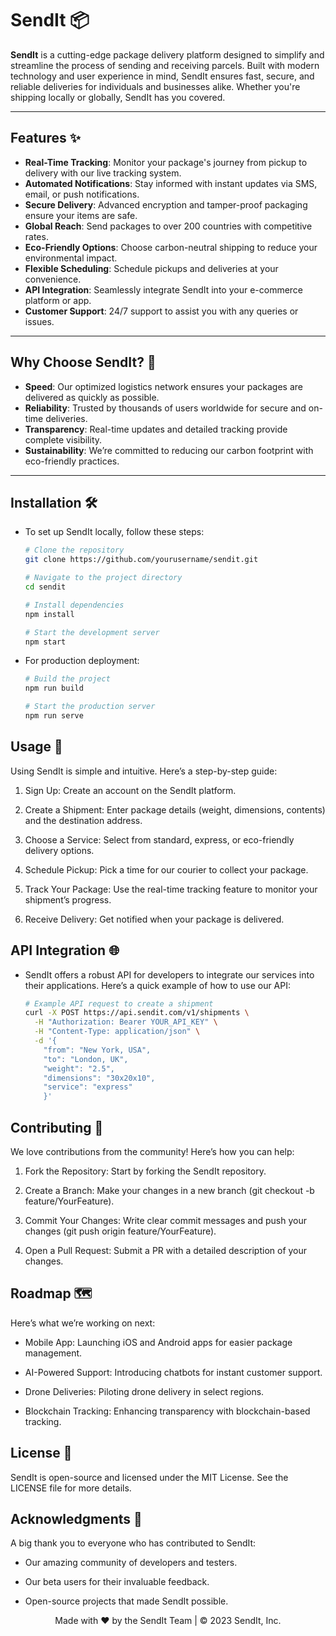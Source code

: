 # SendIt 📦

**SendIt** is a cutting-edge package delivery platform designed to simplify and streamline the process of sending and receiving parcels. Built with modern technology and user experience in mind, SendIt ensures fast, secure, and reliable deliveries for individuals and businesses alike. Whether you're shipping locally or globally, SendIt has you covered.

---

## Features ✨

* **Real-Time Tracking**: Monitor your package's journey from pickup to delivery with our live tracking system.
* **Automated Notifications**: Stay informed with instant updates via SMS, email, or push notifications.
* **Secure Delivery**: Advanced encryption and tamper-proof packaging ensure your items are safe.
* **Global Reach**: Send packages to over 200 countries with competitive rates.
* **Eco-Friendly Options**: Choose carbon-neutral shipping to reduce your environmental impact.
* **Flexible Scheduling**: Schedule pickups and deliveries at your convenience.
* **API Integration**: Seamlessly integrate SendIt into your e-commerce platform or app.
* **Customer Support**: 24/7 support to assist you with any queries or issues.

---

## Why Choose SendIt? 🌟

* **Speed**: Our optimized logistics network ensures your packages are delivered as quickly as possible.
* **Reliability**: Trusted by thousands of users worldwide for secure and on-time deliveries.
* **Transparency**: Real-time updates and detailed tracking provide complete visibility.
* **Sustainability**: We’re committed to reducing our carbon footprint with eco-friendly practices.

---

## Installation 🛠️

- To set up SendIt locally, follow these steps:
   ```bash
   # Clone the repository
   git clone https://github.com/yourusername/sendit.git

   # Navigate to the project directory
   cd sendit

   # Install dependencies
   npm install

   # Start the development server
   npm start

- For production deployment:
  ```bash
  # Build the project
  npm run build

  # Start the production server
  npm run serve

## Usage 🚀

Using SendIt is simple and intuitive. Here’s a step-by-step guide:

1. Sign Up: Create an account on the SendIt platform.

2. Create a Shipment: Enter package details (weight, dimensions, contents) and the destination address.

3. Choose a Service: Select from standard, express, or eco-friendly delivery options.

4. Schedule Pickup: Pick a time for our courier to collect your package.

5. Track Your Package: Use the real-time tracking feature to monitor your shipment’s progress.

6. Receive Delivery: Get notified when your package is delivered.

## API Integration 🌐
- SendIt offers a robust API for developers to integrate our services into their applications. Here’s a quick example of how to use our API:
  ```bash
  # Example API request to create a shipment
  curl -X POST https://api.sendit.com/v1/shipments \
    -H "Authorization: Bearer YOUR_API_KEY" \
    -H "Content-Type: application/json" \
    -d '{
      "from": "New York, USA",
      "to": "London, UK",
      "weight": "2.5",
      "dimensions": "30x20x10",
      "service": "express"
      }'

## Contributing 🤝
We love contributions from the community! Here’s how you can help:

1. Fork the Repository: Start by forking the SendIt repository.

2. Create a Branch: Make your changes in a new branch (git checkout -b feature/YourFeature).

3. Commit Your Changes: Write clear commit messages and push your changes (git push origin feature/YourFeature).

4. Open a Pull Request: Submit a PR with a detailed description of your changes.

## Roadmap 🗺️
Here’s what we’re working on next:

* Mobile App: Launching iOS and Android apps for easier package management.

* AI-Powered Support: Introducing chatbots for instant customer support.

* Drone Deliveries: Piloting drone delivery in select regions.

* Blockchain Tracking: Enhancing transparency with blockchain-based tracking.

## License 📜
SendIt is open-source and licensed under the MIT License. See the LICENSE file for more details.

## Acknowledgments 🙏
A big thank you to everyone who has contributed to SendIt:

* Our amazing community of developers and testers.

* Our beta users for their invaluable feedback.

* Open-source projects that made SendIt possible.

<p align="center"> Made with ❤️ by the SendIt Team | © 2023 SendIt, Inc. </p> 



